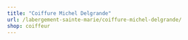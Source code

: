 ```yaml
---
title: "Coiffure Michel Delgrande"
url: /labergement-sainte-marie/coiffure-michel-delgrande/
shop: coiffeur
---
```

